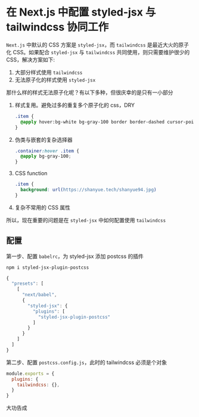 # 在 Next.js 中配置 styled-jsx 与 tailwindcss 协同工作

`Next.js` 中默认的 CSS 方案是 `styled-jsx`，而 `tailwindcss` 是最近大火的原子化 CSS。如果配合 `styled-jsx` 与 `tailwindcss` 共同使用，则只需要维护很少的 CSS，解决方案如下:

1. 大部分样式使用 `tailwindcss`
1. 无法原子化的样式使用 `styled-jsx`

那什么样的样式无法原子化呢？有以下多种，但很庆幸的是只有一小部分

1. 样式复用。避免过多的重复多个原子化的 css，DRY
    ``` css
    .item {
      @apply hover:bg-white bg-gray-100 border border-dashed cursor-pointer;
    }
    ```
1. 伪类与嵌套的复杂选择器
    ``` css
    .container:hover .item {
      @apply bg-gray-100;
    }
    ```
1. CSS function
    ``` css
    .item {
      background: url(https://shanyue.tech/shanyue94.jpg)
    }
    ```
1. 复杂不常用的 CSS 属性

所以，现在重要的问题是在 `styled-jsx` 中如何配置使用 `tailwindcss`

## 配置

第一步、配置 `babelrc`，为 styled-jsx 添加 postcss 的插件

``` bash
npm i styled-jsx-plugin-postcss
```

``` js
{
  "presets": [
    [
      "next/babel",
      {
        "styled-jsx": {
          "plugins": [
            "styled-jsx-plugin-postcss"
          ]
        }
      }
    ]
  ]
}
```

第二步、配置 `postcss.config.js`，此时的 tailwindcss 必须是个对象

``` js
module.exports = {
  plugins: {
    tailwindcss: {},
  }
}
```

大功告成

